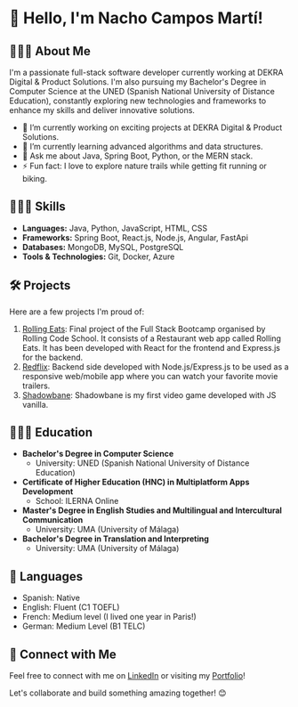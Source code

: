 # 👋 Hello, I'm Nacho Campos Martí! 

## 👨🏼‍💻 About Me

I'm a passionate full-stack software developer currently working at DEKRA Digital & Product Solutions. I'm also pursuing my Bachelor's Degree in Computer Science at the UNED (Spanish National University of Distance Education), constantly exploring new technologies and frameworks to enhance my skills and deliver innovative solutions.

- 🔭 I’m currently working on exciting projects at DEKRA Digital & Product Solutions.
- 🌱 I’m currently learning advanced algorithms and data structures.
- 💬 Ask me about Java, Spring Boot, Python, or the MERN stack.
- ⚡ Fun fact: I love to explore nature trails while getting fit running or biking.

## 🤹🏻‍♂️ Skills

- **Languages:** Java, Python, JavaScript, HTML, CSS
- **Frameworks:** Spring Boot, React.js, Node.js, Angular, FastApi
- **Databases:** MongoDB, MySQL, PostgreSQL
- **Tools & Technologies:** Git, Docker, Azure

## 🛠️ Projects

Here are a few projects I'm proud of:

1. [Rolling Eats](https://github.com/N4choCM/rollingEats): Final project of the Full Stack Bootcamp organised by Rolling Code School. It consists of a Restaurant web app called Rolling Eats. It has been developed with React for the frontend and Express.js for the backend.
2. [Redflix](https://github.com/N4choCM/redflix-node): Backend side developed with Node.js/Express.js to be used as a responsive web/mobile app where you can watch your favorite movie trailers.
3. [Shadowbane](https://github.com/N4choCM/shadowbane): Shadowbane is my first video game developed with JS vanilla.

## 👨🏻‍🎓 Education

- **Bachelor's Degree in Computer Science**
  - University: UNED (Spanish National University of Distance Education)
- **Certificate of Higher Education (HNC) in Multiplatform Apps Development**
  - School: ILERNA Online
- **Master's Degree in English Studies and Multilingual and Intercultural Communication**
  - University: UMA (University of Málaga)
- **Bachelor's Degree in Translation and Interpreting**
  - University: UMA (University of Málaga)

## 💬 Languages

- Spanish: Native
- English: Fluent (C1 TOEFL)
- French: Medium level (I lived one year in Paris!)
- German: Medium Level (B1 TELC)

## 🔗 Connect with Me

Feel free to connect with me on [LinkedIn](your_linkedin_profile) or visiting my [Portfolio](https://nachocamposdev.netlify.app/)!

Let's collaborate and build something amazing together! 😊
